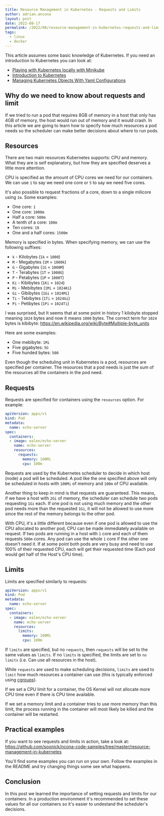 ```yaml
---
title: Resource Management in Kubernetes - Requests and Limits
author: adrian.ancona
layout: post
date: 2022-08-17
permalink: /2022/08/resource-management-in-kubernetes-requests-and-limits
tags:
  - linux
  - docker
---
```


This article assumes some basic knowledge of Kubernetes. If you need an introduction to Kubernetes you can look at:

- [Playing with Kubernetes locally with Minikube](https://ncona.com/2017/11/playing-with-kubernetes-locally-with-minikube/)
- [Introduction to Kubernetes](https://ncona.com/2021/11/introduction-to-kubernetes)
- [Managing Kubernetes Objects With Yaml Configurations](https://ncona.com/2021/12/managing-kubernetes-objects-with-yaml-configurations)

## Why do we need to know about requests and limit

If we tried to run a pod that requires 8GB of memory in a host that only has 4GB of memory, the host would run out of memory and it would crash. In this article we are going to learn how to specify how much resources a pod needs so the scheduler can make better decisions about where to run pods.

<!--more-->

## Resources

There are two main resources Kubernetes supports: CPU and memory. What they are is self explanatory, but how they are specified deserves a little more attention.

CPU is specified as the amount of CPU cores we need for our containers. We can use `1` to say we need one core or `5` to say we need five cores.

It's also possible to request fractions of a core, down to a single milicore using `1m`. Some examples:

- One core: `1`
- One core: `1000m`
- Half a core: `500m`
- A tenth of a core: `100m`
- Ten cores: `10`
- One and a half cores: `1500m`

Memory is specified in bytes. When specifying memory, we can use the following suffixes:

- `k` - Kilobytes (`1k` = `1000`)
- `M` - Megabytes (`1M` = `1000k`)
- `G` - Gigabytes (`1G` = `1000M`)
- `T` - Terabytes (`1T` = `1000G`)
- `P` - Petabytes (`1P` = `1000T`)
- `Ki` - Kibibytes (`1Ki` = `1024`)
- `Mi` - Mebibytes (`1Mi` = `1024Ki`)
- `Gi` - Gibibytes (`1Gi` = `1024Mi`)
- `Ti` - Tebibytes (`1Ti` = `1024Gi`)
- `Pi` - Petibytes (`1Pi` = `1024Ti`)

I was surprised, but It seems that at some point in history 1 kilobyte stopped meaning `1024` bytes and now it means `1000` bytes. The correct term for `1024` bytes is kibibyte: https://en.wikipedia.org/wiki/Byte#Multiple-byte_units

Here are some examples:

- One mebibyte: `1Mi`
- Five gigabytes: `5G`
- Five hunded bytes: `500`

Even though the scheduling unit in Kubernetes is a pod, resources are specified per container. The resources that a pod needs is just the sum of the resources all the containers in the pod need.

## Requests

Requests are specified for containers using the `resources` option. For example:

```yaml
apiVersion: apps/v1
kind: Pod
metadata:
  name: echo-server
spec:
  containers:
  - image: ealen/echo-server
    name: echo-server
    resources:
      requests:
        memory: 100Mi
        cpu: 100m
```

Requests are used by the Kubernetes scheduler to decide in which host (node) a pod will be scheduled. A pod like the one specified above will only be scheduled in hosts with `100Mi` of memory and `100m` of CPU available.

Another thing to keep in mind is that requests are guaranteed. This means, if we have a host with `2Gi` of memory, the scheduler can schedule two pods requesting `1Gi` each. If one pod is not using much memory and the other pod needs more than the requested `1Gi`, it will not be allowed to use more since the rest of the memory belongs to the other pod.

With CPU, it's a little different because even if one pod is allowed to use the CPU allocated to another pod, CPU can be made immediately available on request. If two pods are running in a host with `1` core and each of them requests `500m` cores. Any pod can use the whole `1` core if the other one doesn't need it. If at some point both pods are very busy and need to use 100% of their requested CPU, each will get their requested time (Each pod would get half of the Host's CPU time).

## Limits

Limits are specified similarly to requests:

```yaml
apiVersion: apps/v1
kind: Pod
metadata:
  name: echo-server
spec:
  containers:
  - image: ealen/echo-server
    name: echo-server
    resources:
      limits:
        memory: 100Mi
        cpu: 100m
```

If `limits` are specified, but no `requests`, then `requests` will be set to the same values as `limits`. If no `limits` is specified, the limits are set to `no limits` (i.e. Can use all resources in the host).

While `requests` are used to make scheduling decisions, `limits` are used to `limit` how much resources a container can use (this is typically enforced using [cgroups](https://en.wikipedia.org/wiki/Cgroups)).

If we set a CPU limit for a container, the OS Kernel will not allocate more CPU time even if there is CPU time available.

If we set a memory limit and a container tries to use more memory than this limit, the process running in the container will most likely be killed and the container will be restarted.

## Practical examples

If you want to see requests and limits in action, take a look at: https://github.com/soonick/ncona-code-samples/tree/master/resource-management-in-kubernetes

You'll find some examples you can run on your own. Follow the examples in the README and try changing things some see what happens.

## Conclusion

In this post we learned the importance of setting requests and limits for our containers. In a production environment it's recommended to set these values for all our containers so it's easier to undestand the scheduler's decisions.
